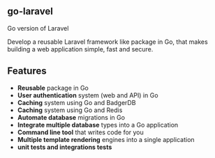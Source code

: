 ## go-laravel
Go version of Laravel

Develop a reusable Laravel framework like package in Go, that makes building a web application simple, fast and secure.

## Features
* **Reusable** package in Go
* **User authentication** system (web and API) in Go
* **Caching** system using Go and BadgerDB
* **Caching** system using Go and Redis
* **Automate database** migrations in Go
* **Integrate multiple database** types into a Go application
* **Command line tool** that writes code for you
* **Multiple template rendering** engines into a single application
* **unit tests and integrations tests**

